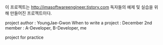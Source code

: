 이 프로젝트는 http://imasoftwareengineer.tistory.com 독자들의 예제 및 실습을 위해 만들어진 프로젝트이다.




project author : YoungJae-Gwon
When to write a project : December 2nd
member : A-Developer, B-Developer, me

project for practice
